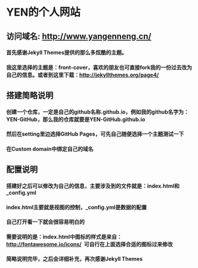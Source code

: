 # YEN的个人网站
## 访问域名: http://www.yangenneng.cn/

#### 首先感谢Jekyll Themes提供的那么多炫酷的主题。
#### 我这里选择的主题是：front-cover，喜欢的朋友也可直接fork我的一份过去改为自己的信息。或者到这里下载：http://jekyllthemes.org/page4/

## 搭建简略说明
#### 创建一个仓库，一定是自己的github名称.github.io，例如我的github名字为：YEN-GitHub，那么我的仓库就要是YEN-GitHub.github.io
#### 然后在setting里边选择GitHub Pages，可先自己随便选择一个主题测试一下
#### 在Custom domain中绑定自己的域名

## 配置说明
#### 搭建好之后可以修改为自己的信息，主要涉及到的文件就是：index.html和_config.yml
#### index.html主要就是视图的控制，_config.yml是数据的配置
#### 自己打开看一下就会很容易明白的

#### 需要说明的是：index.html中图标的样式是来自：http://fontawesome.io/icons/  可自行在上面选择合适的图标过来修改

#### 简略说明完毕，之后会详细补充，再次感谢Jekyll Themes
